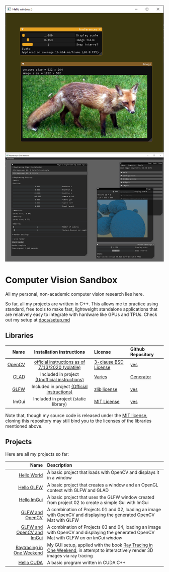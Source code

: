 ![Project 05: OpenCV with a custom GUI](docs/screenshots/05-01.png)
![Project 06: Raytracing](docs/screenshots/06-02.png)


# Computer Vision Sandbox

All my personal, non-academic computer vision research lies here.

So far, all my projects are written in C++. This allows me to practice using standard, free tools to make fast, lightweight standalone applications that are relatively easy to integrate with hardware like GPUs and TPUs. Check out my setup at [docs/setup.md](docs/setup.md)

## Libraries

|                           Name |                                                       Installation instructions                                                       | License                                                                            | Github Repository                            |
| -----------------------------: | :-----------------------------------------------------------------------------------------------------------------------------------: | :--------------------------------------------------------------------------------- | :------------------------------------------- |
|  [OpenCV](https://opencv.org/) | [official instructions as of 7/13/2020 (volatile)](https://docs.opencv.org/master/df/d65/tutorial_table_of_content_introduction.html) | [3-clause BSD License](https://opencv.org/license/)                                | [yes](https://github.com/opencv/opencv)      |
| [GLAD](https://glad.dav1d.de/) |              Included in project [(Unofficial instructions)](https://learnopengl.com/Getting-started/Creating-a-window)               | [Varies](https://github.com/Dav1dde/glad#whats-the-license-of-glad-generated-code) | [Generator](https://github.com/Dav1dde/glad) |
|  [GLFW](https://www.glfw.org/) |                      Included in project [(Official instructions)](https://github.com/glfw/glfw#compiling-glfw)                       | [zlib license](extern/glfw/LICENSE)                                                | [yes](https://github.com/glfw/glfw)          |
|                          ImGui |                                                 Included in project (static library)                                                  | [MIT License](extern/imgui/LICENSE)                                                | [yes](https://github.com/ocornut/imgui)      |

Note that, though my source code is released under the [MIT license](LICENSE), cloning this repository may still bind you to the licenses of the libraries mentioned above.


## Projects
Here are all my projects so far:

|                                                 Name | Description                                                                                                                              |
| ---------------------------------------------------: | :--------------------------------------------------------------------------------------------------------------------------------------- |
|                    [Hello World](src/01-Hello-World) | A basic project that loads with OpenCV and displays it in a window                                                                       |
|                      [Hello GLFW](src/02-Hello-GLFW) | A basic project that creates a window and an OpenGL context with GLFW and GLAD                                                           |
|                    [Hello ImGui](src/03-Hello-ImGui) | A basic project that uses the GLFW window created from project 02 to create a simple Gui with ImGui                                      |
|            [GLFW and OpenCV](src/04-GLFW-and-OpenCV) | A combination of Projects 01 and 02, loading an image with OpenCV and displaying the generated OpenCV Mat with GLFW                      |
| [GLFW and OpenCV and ImGui](src/05-OpenCV-and-ImGui) | A combination of Projects 03 and 04, loading an image with OpenCV and displaying the generated OpenCV Mat with GLFW *on an ImGui window* |
| [Raytracing in One Weekend](src/06-Raytracing-in-One-Weekend) | My GUI setup, applied with the book [Ray Tracing in One Weekend](raytracing.github.io), in attempt to interactively render 3D images via ray tracing  |
| [Hello CUDA](src/07-Hello-Cuda) | A basic program written in CUDA C++  |